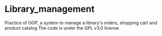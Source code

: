 # Library_management
Practice of OOP, a system to manage a library's orders, shopping cart and product catalog 
The code is under the GPL v3.0 license
